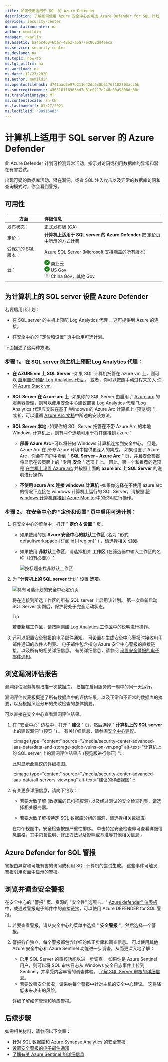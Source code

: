 ```yaml
---
title: 如何使用适用于 SQL 的 Azure Defender
description: 了解如何使用 Azure 安全中心的可选 Azure Defender for SQL 计划
services: security-center
documentationcenter: na
author: memildin
manager: rkarlin
ms.assetid: ba46c460-6ba7-48b2-a6a7-ec802dd4eec2
ms.service: security-center
ms.devlang: na
ms.topic: how-to
ms.tgt_pltfrm: na
ms.workload: na
ms.date: 12/23/2020
ms.author: memildin
ms.openlocfilehash: d741aad2e97b211e42dc6c8b6176f102703acc5b
ms.sourcegitcommit: 436518116963bd7e81e0217e246c80a9808dc88c
ms.translationtype: MT
ms.contentlocale: zh-CN
ms.lasthandoff: 01/27/2021
ms.locfileid: "98916483"
---
```

# <a name="azure-defender-for-sql-servers-on-machines"></a>计算机上适用于 SQL server 的 Azure Defender 

此 Azure Defender 计划可检测异常活动，指示对访问或利用数据库的异常和潜在有害尝试。

出现可疑的数据库活动、潜在漏洞，或者 SQL 注入攻击以及异常的数据库访问和查询模式时，你会看到警报。

## <a name="availability"></a>可用性

|方面|详细信息|
|----|:----|
|发布状态：|正式发布版 (GA)|
|定价：|**计算机上适用于 SQL server 的 Azure Defender** 按 [定价页](security-center-pricing.md)中所示的方式计费|
|受保护的 SQL 版本：|Azure SQL Server (Microsoft 支持涵盖的所有版本) |
|云：|![是](./media/icons/yes-icon.png) 商业云<br>![是](./media/icons/yes-icon.png) US Gov<br>![否](./media/icons/no-icon.png) China Gov，其他 Gov|
|||

## <a name="set-up-azure-defender-for-sql-servers-on-machines"></a>为计算机上的 SQL server 设置 Azure Defender

若要启用此计划：

* 在 SQL server 的主机上预配 Log Analytics 代理。 这可提供到 Azure 的连接。

* 在安全中心的 "定价和设置" 页中启用可选计划。

下面描述了这两种方法。

### <a name="step-1-provision-the-log-analytics-agent-on-your-sql-servers-host"></a>步骤 1。 在 SQL server 的主机上预配 Log Analytics 代理：

- **在 AZURE vm 上 SQL Server** -如果 SQL 计算机托管在 azure vm 上，则可以 [启用自动预配 Log Analytics 代理 <a name="auto-provision-mma"></a>](security-center-enable-data-collection.md#auto-provision-mma)。 或者，你可以按照手动过程来加入 [你的 Azure Stack vm](quickstart-onboard-machines.md#onboard-your-azure-stack-vms)。
- **SQL Server 在 Azure arc 上** -如果你的 SQL Server 由启用了 [Azure arc](../azure-arc/index.yml) 的服务器管理，则可以使用安全中心建议部署 Log Analytics 代理 "Log Analytics 代理应安装在基于 Windows 的 Azure Arc 计算机上 (预览版) "。 或者，可以遵循 [Azure Arc 文档](../azure-arc/servers/manage-vm-extensions.md)中所述的安装方法。

- **SQL Server 本地** -如果你的 SQL Server 托管在不带 Azure Arc 的本地 Windows 计算机上，则有两个选项可用于将其连接到 azure：
    
    - **部署 Azure Arc** -可以将任何 Windows 计算机连接到安全中心。 但是，Azure Arc 在 *所有* Azure 环境中提供更深入的集成。 如果设置了 Azure Arc，你会在门户中看到 " **SQL Server – Azure Arc** " 页，并且安全警报将显示在该页面上的 "专用 **安全** " 选项卡上。 因此，第一个和推荐的选项是 [在主机上设置 Azure arc](../azure-arc/servers/onboard-portal.md#install-and-validate-the-agent-on-windows) 并按照上面的 **azure arc 上 SQL Server** 的说明进行操作。
        
    - **不使用 azure Arc 连接 windows 计算机** -如果你选择在不使用 azure arc 的情况下连接在 windows 计算机上运行的 SQL Server，请按照 [将 windows 计算机连接到 Azure Monitor](../azure-monitor/platform/agent-windows.md)中的说明进行操作。


### <a name="step-2-enable-the-optional-plan-in-security-centers-pricing-and-settings-page"></a>步骤 2。 在安全中心的 "定价和设置" 页中启用可选计划：

1. 在安全中心的菜单中，打开 " **定价 & 设置** " 页。

    - 如果使用的是 **Azure 安全中心的默认工作区** (名为 "形式 defaultworkspace-[订阅 id]-[region]" ) ，请选择相关 **订阅**。

    - 如果使用 **非默认工作区**，请选择相关 **工作区** (在筛选器中输入工作区的名称（如有必要）) ：

        ![按标题查找非默认工作区](./media/security-center-advanced-iaas-data/pricing-and-settings-workspaces.png)

1. 为 "**计算机上的 SQL server** 计划" 设置 **选项。** 

    ![具有可选计划的安全中心定价页](media/security-center-advanced-iaas-data/sql-servers-on-vms-in-pricing-small.png)

    将在连接到所选工作区的所有 SQL server 上启用该计划。 第一次重新启动 SQL Server 实例后，保护将处于完全活动状态。

    >[!TIP] 
    > 若要新建工作区，请按照[创建 Log Analytics 工作区](../azure-monitor/learn/quick-create-workspace.md)中的说明进行操作。


1. 还可以配置安全警报的电子邮件通知。 
    可设置在生成安全中心警报时接收电子邮件通知的收件人列表。 电子邮件包含指向 Azure 安全中心警报的直接链接，以及所有的相关详细信息。 有关详细信息，请参阅 [设置安全警报的电子邮件通知](security-center-provide-security-contact-details.md)。



## <a name="explore-vulnerability-assessment-reports"></a>浏览漏洞评估报告

漏洞评估服务每周扫描一次数据库。 扫描在启用服务的一周中的同一天运行。

漏洞评估仪表板概述了所有数据库中的评估结果，以及正常和不正常的数据库的摘要，以及根据风险分布的失败检查的总体摘要。

可以直接在安全中心查看漏洞评估结果。

1. 在 "安全中心" 边栏中，打开 " **建议** " 页，然后选择 " **计算机上的 SQL server** 上的建议漏洞" (预览 ") 。 有关详细信息，请参阅[安全中心建议](security-center-recommendations.md)。 

    :::image type="content" source="./media/security-center-advanced-iaas-data/data-and-storage-sqldb-vulns-on-vm.png" alt-text="计算机上的 SQL server 上的漏洞评估结果应 (预览版进行修正) ":::

    此时显示此建议的详细视图。

    :::image type="content" source="./media/security-center-advanced-iaas-data/all-servers-view.png" alt-text="建议的详细视图":::

1. 有关更多详细信息，请向下钻取：

    * 若要大致了解 (数据库的已扫描资源) 以及经过测试的安全检查列表，请选择相关服务器。

    * 若要大致了解按特定 SQL 数据库分组的漏洞，请选择相关数据库。

    在每个视图中，安全检查按照严重性排序。 单击特定安全检查即可查看详细信息窗格，其中包含说明、修正方法以及影响或基准等其他相关信息   。

## <a name="azure-defender-for-sql-alerts"></a>Azure Defender for SQL 警报
警报由异常和可能有害的访问或利用 SQL 计算机的尝试生成。 这些事件可触发 [警报引用页面](alerts-reference.md#alerts-sql-db-and-warehouse)中显示的警报。

## <a name="explore-and-investigate-security-alerts"></a>浏览并调查安全警报

在安全中心的 "警报" 页、资源的 "安全性" 选项卡、" [Azure defender" 仪表板](azure-defender-dashboard.md)中，或通过警报电子邮件中的直接链接，可以使用 Azure DEFENDER for SQL 警报。

1. 若要查看警报，请从安全中心的菜单中选择 " **安全警报** "，然后选择一个警报。

1. 警报各自独立，每个警报都包含详细的修正步骤和调查信息。 可以使用其他 Azure 安全中心和 Azure Sentinel 功能进一步调查，从而更深入地了解：

    * 启用 SQL Server 的审核功能以进一步调查。 如果你是 Azure Sentinel 用户，则可以将 SQL 审核日志从 Windows 安全日志事件上传到 Sentinel，并享受内容丰富的调查体验。 [了解 SQL Server 审核的详细信息](/sql/relational-databases/security/auditing/create-a-server-audit-and-server-audit-specification?preserve-view=true&view=sql-server-ver15)。
    * 若要改善安全状况，请采纳每个警报中针对主机的安全中心建议。 这将降低未来攻击的风险。 

    [详细了解如何管理和响应警报](security-center-managing-and-responding-alerts.md)。


## <a name="next-steps"></a>后续步骤

如需相关材料，请参阅以下文章：

- [针对 SQL 数据库和 Azure Synapse Analytics 的安全警报](alerts-reference.md#alerts-sql-db-and-warehouse)
- [设置安全警报的电子邮件通知](security-center-provide-security-contact-details.md)
- [了解有关 Azure Sentinel 的详细信息](../sentinel/index.yml)